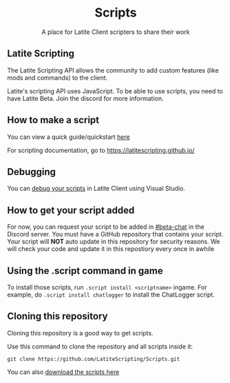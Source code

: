 <div align="center">
  <h1>Scripts</h1>
  <p>A place for Latite Client scripters to share their work</p>
</div>

## Latite Scripting

The Latite Scripting API allows the community to add custom features (like mods and commands) to the client. 

Latite's scripting API uses JavaScript. To be able to use scripts, you need to have Latite Beta. Join the discord for more information.

## How to make a script

You can view a quick guide/quickstart [here](https://github.com/LatiteScripting/Scripts/tree/master/how-to-make-a-script.md)

For scripting documentation, go to https://latitescripting.github.io/

## Debugging

You can [debug your scripts](https://github.com/LatiteScripting/Scripts/tree/master/debugging.md) in Latite Client using Visual Studio.

## How to get your script added
For now, you can request your script to be added in [#beta-chat](https://discord.com/channels/885656043521179680/1058027973065842698) in the Discord server. You must have a GitHub repository that contains your script. Your script will **NOT** auto update in this repository for security reasons. We will check your code and update it in this repostiory every once in awhile

## Using the .script command in game
To install those scripts, run `.script install <scriptname>` ingame. For example, do `.script install chatlogger` to install the ChatLogger script.

## Cloning this repository
Cloning this repository is a good way to get scripts.

Use this command to clone the repository and all scripts inside it:
```console
git clone https://github.com/LatiteScripting/Scripts.git
```
You can also [download the scripts here](https://github.com/LatiteScripting/Scripts/archive/refs/heads/master.zip)